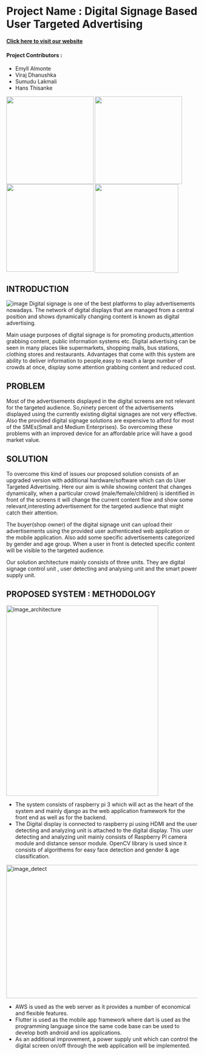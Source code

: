 # Project Name : Digital Signage Based User Targeted Advertising

[**Click here to visit our website**](https://viradhanus.github.io/Digital-Signage-Based-User-Targerd-Advertising/)

#### Project Contributors : 
  * Emyll Almonte
  * Viraj Dhanushka  
  * Sumudu Lakmali  
  * Hans Thisanke   
                           
<div id="Members" >
    <div class="inline-block">
        <img src ="https://github.com/viradhanus/Digital-Signage-Based-User-Targerd-Advertising/blob/main/Images/Emyll.jpeg" align="left" width="230" height="230">
    </div>
    <div class="inline-block">
        <img src ="https://github.com/viradhanus/Digital-Signage-Based-User-Targerd-Advertising/blob/main/Images/Member1.jpg" align="left" width="230" height="230">
    </div>
    <div class="inline-block">
        <img src ="https://github.com/viradhanus/Digital-Signage-Based-User-Targerd-Advertising/blob/main/Images/Member2.jpg" align="left" width="230" height="230">
    </div>
    <div class="inline-block">
       <img src ="https://github.com/viradhanus/Digital-Signage-Based-User-Targerd-Advertising/blob/main/Images/Member3.jpg" alt= " "  width="220" height="233">
    </div>
</div>

## INTRODUCTION

![image](https://github.com/viradhanus/Digital-Signage-Based-User-Targerd-Advertising/blob/main/Images/target.png)
Digital signage is one of the best platforms to play advertisements nowadays. The network of digital displays that are managed from a central position and shows dynamically changing content is known as digital advertising.

Main usage purposes of digital signage is for promoting products,attention grabbing content, public information systems etc. Digital advertising can be seen in many places like supermarkets, shopping malls, bus stations, clothing stores and restaurants. Advantages that come with this system are ability to deliver information to people,easy to reach a large number of crowds at once, display some attention grabbing content and reduced cost.

## PROBLEM
Most of the advertisements displayed in the digital screens are not relevant for the targeted audience. So,ninety percent of the advertisements displayed using the currently existing digital signages are not very effective. Also the provided digital signage solutions are expensive to afford for most of the SMEs(Small and Medium Enterprises). So overcoming these problems with an improved device for an affordable price will have a good market value.

## SOLUTION
To overcome this kind of issues our proposed solution consists of an upgraded version with additional hardware/software which can do User Targeted Advertising. Here our aim is while showing content that changes dynamically, when a particular crowd (male/female/children) is identified in front of the screens it will change the current content flow and show some relevant,interesting advertisement for the targeted audience that might catch their attention.

The buyer(shop owner) of the digital signage unit can upload their advertisements using the provided user authenticated web application or the mobile application. Also add some specific advertisements categorized by gender and age group. When a user in front is detected specific content will be visible to the targeted audience.

Our solution architecture mainly consists of three units. They are digital signage control unit , user detecting and analysing unit and the smart power supply unit.

## PROPOSED SYSTEM : METHODOLOGY 

<img src="https://github.com/viradhanus/Digital-Signage-Based-User-Targerd-Advertising/blob/main/Images/Capture_architecture.PNG" alt="image_architecture" width="400" height="500" />

- The system consists of raspberry pi 3 which will act as the heart of the system and mainly django as the web application framework for the front end as well as for the backend. 
- The Digital display is connected to raspberry pi using HDMI and the user detecting and analyzing unit is attached to the digital display. This user detecting and analyzing unit mainly consists of Raspberry PI camera module and distance sensor module. OpenCV library is used since it consists of algorithems for easy face detection and gender & age classification.

<img src="https://github.com/viradhanus/Digital-Signage-Based-User-Targerd-Advertising/blob/main/Images/detect.jpg" alt="image_detect" width="650" height="350"/>

- AWS is used as the web server as it provides a number of economical and flexible features. 
- Flutter is used as the mobile app framework where dart is used as the programming language since the same code base can be used to develop both android and ios applications.
- As an additional improvement, a power supply unit which can control the digital screen on/off through the web application will be implemented.



